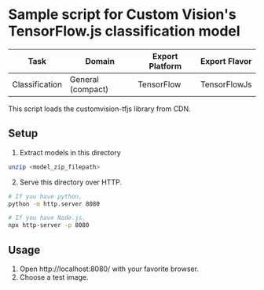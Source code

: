 # Sample script for Custom Vision's TensorFlow.js classification model

| Task | Domain | Export Platform | Export Flavor |
| ---- | ------ | --------------- | ------------- |
| Classification | General (compact) | TensorFlow | TensorFlowJs |

This script loads the customvision-tfjs library from CDN.

## Setup
1. Extract models in this directory
```bash
unzip <model_zip_filepath>
```

2. Serve this directory over HTTP.

```bash
# If you have python,
python -m http.server 8080

# If you have Node.js,
npx http-server -p 8080
```

## Usage
1. Open http://localhost:8080/ with your favorite browser.
2. Choose a test image.
